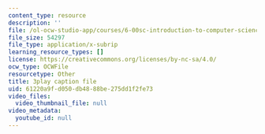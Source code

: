 ```yaml
---
content_type: resource
description: ''
file: /ol-ocw-studio-app/courses/6-00sc-introduction-to-computer-science-and-programming-spring-2011/61220a9fd050db4888be275dd1f2fe73_SLvTCHhu5SE.srt
file_size: 54297
file_type: application/x-subrip
learning_resource_types: []
license: https://creativecommons.org/licenses/by-nc-sa/4.0/
ocw_type: OCWFile
resourcetype: Other
title: 3play caption file
uid: 61220a9f-d050-db48-88be-275dd1f2fe73
video_files:
  video_thumbnail_file: null
video_metadata:
  youtube_id: null
---
```

